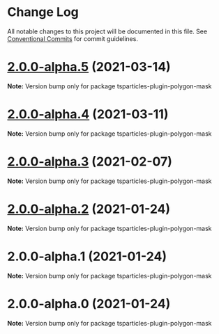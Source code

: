# Change Log

All notable changes to this project will be documented in this file.
See [Conventional Commits](https://conventionalcommits.org) for commit guidelines.

# [2.0.0-alpha.5](https://github.com/matteobruni/tsparticles/compare/tsparticles-plugin-polygon-mask@2.0.0-alpha.4...tsparticles-plugin-polygon-mask@2.0.0-alpha.5) (2021-03-14)

**Note:** Version bump only for package tsparticles-plugin-polygon-mask





# [2.0.0-alpha.4](https://github.com/matteobruni/tsparticles/compare/tsparticles-plugin-polygon-mask@2.0.0-alpha.3...tsparticles-plugin-polygon-mask@2.0.0-alpha.4) (2021-03-11)

**Note:** Version bump only for package tsparticles-plugin-polygon-mask





# [2.0.0-alpha.3](https://github.com/matteobruni/tsparticles/compare/tsparticles-plugin-polygon-mask@2.0.0-alpha.2...tsparticles-plugin-polygon-mask@2.0.0-alpha.3) (2021-02-07)

**Note:** Version bump only for package tsparticles-plugin-polygon-mask





# [2.0.0-alpha.2](https://github.com/matteobruni/tsparticles/compare/tsparticles-plugin-polygon-mask@2.0.0-alpha.1...tsparticles-plugin-polygon-mask@2.0.0-alpha.2) (2021-01-24)

**Note:** Version bump only for package tsparticles-plugin-polygon-mask





# 2.0.0-alpha.1 (2021-01-24)

**Note:** Version bump only for package tsparticles-plugin-polygon-mask





# 2.0.0-alpha.0 (2021-01-24)

**Note:** Version bump only for package tsparticles-plugin-polygon-mask
